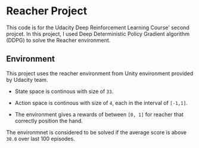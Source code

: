 # Reacher Project 


This code is for the Udacity Deep Reinforcement Learning Course' second projcet. In this project, I used Deep Deterministic Policy Gradient algorithm (DDPG) to solve the Reacher environment.

## Environment

This project uses the reacher environment from Unity environment provided by Udacity team.

- State space is continous with size of `33`.

- Action space is continous with size of `4`, each in the interval of `[-1,1]`.

- The environment gives a rewards of between `[0, 1]` for reacher that correctly position the hand. 

The environmnet is considered to be solved if the average score is above `30.0` over last 100 episodes.






